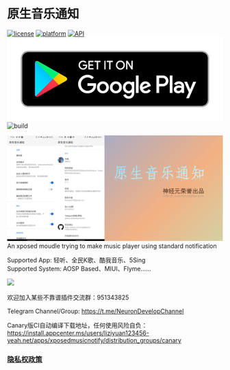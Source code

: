 # 原生音乐通知

[![license](https://img.shields.io/badge/license-LGPL-blue.svg)](https://github.com/hefuyicoder/ListenerMusicPlayer#license)
[![platform](https://img.shields.io/badge/platform-Android-yellow.svg)](https://www.android.com)
[![API](https://img.shields.io/badge/API-29-brightgreen.svg?style=flat)](https://android-arsenal.com/api?level=29)
[![google play](./google-play-badge.png)](https://play.google.com/store/apps/details?id=cn.nexus6p.QQMusicNotify)
![build](https://build.appcenter.ms/v0.1/apps/732e2543-af12-4359-b442-c42f10134490/branches/master/badge)

![](1.png)
An xposed moudle trying to make music player using standard notification

Supported App: 轻听、全民K歌、酷我音乐、5Sing  
Supported System: AOSP Based、MIUI、Flyme……

![](https://user-images.githubusercontent.com/23723294/55279278-d1deb280-5351-11e9-934a-e427462176b8.PNG)

欢迎加入某些不靠谱插件交流群：951343825

Telegram Channel/Group: https://t.me/NeuronDevelopChannel

Canary版CI自动编译下载地址，任何使用风险自负：https://install.appcenter.ms/users/liziyuan123456-yeah.net/apps/xposedmusicnotify/distribution_groups/canary

### [隐私权政策](./PrivacyPolicy)

